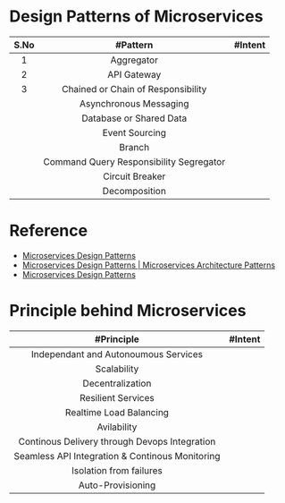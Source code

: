 # Design Patterns of Microservices
|S.No | #Pattern  | #Intent |
| :---: | :---: | :---: |
|1 | Aggregator |  |
| 2| API Gateway |  |
|3 | Chained or Chain of Responsibility |  |
| | Asynchronous Messaging |  |
| | Database or Shared Data |  |
| | Event Sourcing |  |
| | Branch |  |
| | Command Query Responsibility Segregator |  |
| | Circuit Breaker |  |
| | Decomposition |  |



# Reference
* [Microservices Design Patterns](https://www.edureka.co/blog/microservices-design-patterns#DesignPatternsofMicroservices)
* [Microservices Design Patterns | Microservices Architecture Patterns](https://www.youtube.com/watch?v=xuH81XGWeGQ)
* [Microservices Design Patterns](https://www.youtube.com/watch?v=xuH81XGWeGQ)

# Principle behind Microservices
| #Principle  | #Intent |
| :---: | :---: | 
| Independant and Autonoumous Services |  |
| Scalability |   |
| Decentralization |  |
| Resilient Services |   |
| Realtime Load Balancing |  |
| Avilability |  |
| Continous Delivery through Devops Integration |  |
| Seamless API Integration & Continous Monitoring |  |
| Isolation from failures  | | 
| Auto-Provisioning | |
